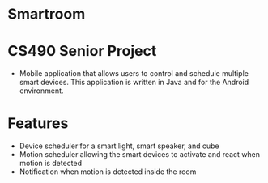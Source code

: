 # Smartroom 
# CS490 Senior Project

- Mobile application that allows users to control and schedule multiple smart devices. This application is written in Java and for the Android environment. 

# Features

- Device scheduler for a smart light, smart speaker, and cube
- Motion scheduler allowing the smart devices to activate and react when motion is detected
- Notification when motion is detected inside the room


